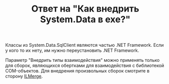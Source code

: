 ﻿---
title: "Ответ на \"Как внедрить System.Data в exe?\""
se.owner.user_id: 240512
se.owner.display_name: "MSDN.WhiteKnight"
se.owner.link: "https://ru.stackoverflow.com/users/240512/msdn-whiteknight"
se.answer_id: 916253
se.question_id: 916247
se.post_type: answer
se.is_accepted: False
---
<p>Классы из System.Data.SqlClient являются частью .NET Framework. Если у кого то их нету, им нужно переустановить .NET Framework.</p>

<p>Параметр "Внедрить типы взаимодействия" можно применять только для сборок, являющихся обертками для взаимодействия с библиотекой COM-объектов. Для внедрения произвольных сборок смотрите в сторону <a href="https://www.nuget.org/packages/ilmerge" rel="nofollow noreferrer">ILMerge</a>.</p>
